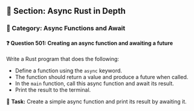 ## 📘 Section: Async Rust in Depth  
### 🔹 Category: Async Functions and Await  
#### ❓ Question 501: Creating an async function and awaiting a future

Write a Rust program that does the following:

- Define a function using the `async` keyword.
- The function should return a value and produce a future when called.
- In the `main` function, call this async function and await its result.
- Print the result to the terminal.

🔧 **Task:** Create a simple async function and print its result by awaiting it.
